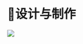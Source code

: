 # 🎴设计与制作

![](https://picx.zhimg.com/v2-9a10e81d80d1f2a338ed8893c202d025_720w.jpg?source=172ae18b)

